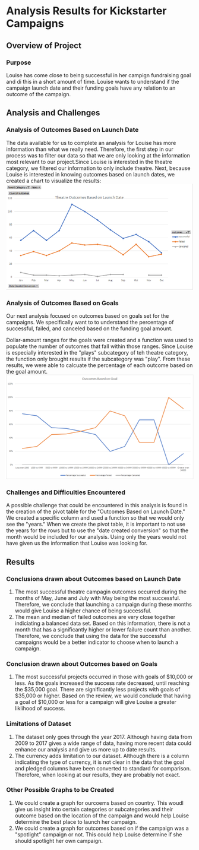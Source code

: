 # Analysis Results for Kickstarter Campaigns

## Overview of Project

### Purpose
Louise has come close to being successful in her campign fundraising goal and di this in a short amount of time.  Louise wants to understand if the campaign launch date and their funding goals have any relation to an outcome of the campaign.

## Analysis and Challenges

### Analysis of Outcomes Based on Launch Date
The data available for us to complete an analysis for Louise has more information than what we really need.  Therefore, the first step in our process was to filter our data so that we are only looking at the information most relevant to our project.Since Louise is interested in the theatre category, we filtered our information to only include theatre.
Next, because Louise is interested in knowing outcomes based on launch dates, we created a chart to visualize the results:
    ![](Resources/Theatre_Outcomes_vs_Launch.png)

### Analysis of Outcomes Based on Goals
Our next analysis focused on outcomes based on goals set for the campaigns.  We specifically want to to understand the percentage of successful, failed, and canceled based on the funding goal amount.

Dollar-amount ranges for the goals were created and a function was used to populate the number of outcomes that fall within those ranges.  Since Louise is especially interested in the "plays" subcategory of teh theatre category, the function only brought results if the subcategory was "play". From these results, we were able to calcuate the percentage of each outcome based on the goal amount.
    ![](Resources/Outcomes_vs_Goals.png)

### Challenges and Difficulties Encountered
A possible challenge that could be encountered in this analysis is found in the creation of the pivot table for the "Outcomes Based on Launch Date." We created a specific column and used a function so that we would only see the "years." When we create the pivot table, it is important to not use the years for the rows but to use the "date created conversion" so that the month would be included for our analysis. Using only the years would not have given us the information that Louise was looking for.

## Results

### Conclusions drawn about Outcomes based on Launch Date
1. The most successful theatre campagin outcomes occurred during the months of May, June and July with May being the most successful.  Therefore, we conclude that launching a campaign during these months would give Louise a higher chance of being successful.
2. The mean and median of failed outcomes are very close together indiciating a balanced data set.  Based on this information, there is not a month that has a significantly higher or lower failure count than another.  Therefore, we conclude that using the data for the successful campaigns would be a better indicator to choose when to launch a campaign.

### Conclusion drawn about Outcomes based on Goals
1. The most successful projects occurred in those with goals of $10,000 or less. As the goals increased the success rate decreased, until reaching the $35,000 goal.  There are significantly less projects with goals of $35,000 or higher.  Based on the review, we would conclude that having a goal of $10,000 or less for a campaign will give Louise a greater liklihood of success.

### Limitations of Dataset
1. The dataset only goes through the year 2017.  Although having data from 2009 to 2017 gives a wide range of data, having more recent data could enhance our analysis and give us more up to date results.
2. The currency adds limitation to our dataset. Although there is a column indicating the type of currency, it is not clear in the data that the goal and pledged columns have been converted to standard for comparison. Therefore, when looking at our results, they are probably not exact.

### Other Possible Graphs to be Created
1. We could create a graph for ourcoems based on country.  This woudl give us insight into certain categories or subcategories and their outcome based on the location of the campaign and would help Louise determine the best place to launch her campaign.
2. We could create a graph for outcomes based on if the campaign was a "spotlight" campaign or not.  This could help Louise determine if she should spotlight her own campaign.
